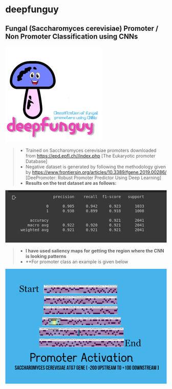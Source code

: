 # deepfunguy
## Fungal (Saccharomyces cerevisiae) Promoter / Non Promoter Classification using CNNs
![logo](fungus.png)

> * Trained on Saccharomyces cerevisiae promoters downloaded from https://epd.epfl.ch//index.php [The Eukaryotic promoter Database]
> * Negative dataset is generated by following the methodology given by https://www.frontiersin.org/articles/10.3389/fgene.2019.00286/ [DeePromoter: Robust Promoter Predictor Using Deep Learning]
> * **Results on the test dataset are as follows:**

![result](result.png)

> * **I have used saliency maps for getting the region where the CNN is looking patterns**
> * **For promoter class an example is given below

![analysis](5174_pro_analysis.png)
